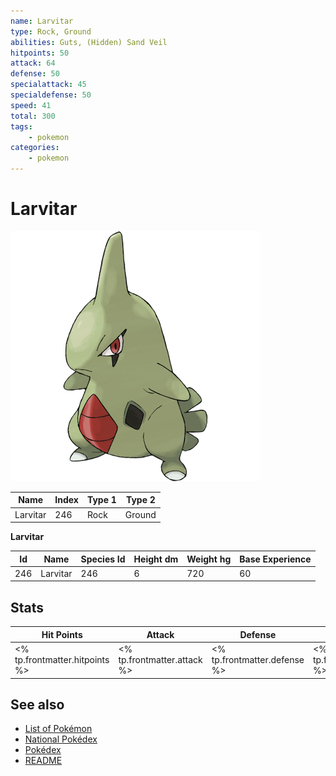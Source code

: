 ```yaml
---
name: Larvitar
type: Rock, Ground
abilities: Guts, (Hidden) Sand Veil
hitpoints: 50
attack: 64
defense: 50
specialattack: 45
specialdefense: 50
speed: 41
total: 300
tags:
    - pokemon
categories:
    - pokemon
---
```


# Larvitar


![Larvitar](images/246.png)

| **Name** | **Index** | **Type 1** | **Type 2** |
|----|----|----|----|
| Larvitar | 246 | Rock | Ground  |

**Larvitar** 




| **Id** | **Name** | **Species Id** | **Height dm** | **Weight hg** | **Base Experience** |
|--------|----------|----------------|------------|------------|---------------------|
| 246 | Larvitar | 246 | 6 | 720 | 60 |



## Stats

| **Hit Points** | **Attack** | **Defense** | **Special Attack** | **Special Defense** | **Speed** | **Total** |
|----------------|------------|-------------|--------------------|---------------------|-----------|-----------|
| <% tp.frontmatter.hitpoints %> | <% tp.frontmatter.attack %> | <% tp.frontmatter.defense %> | <% tp.frontmatter.specialattack %> | <% tp.frontmatter.specialdefense %> | <% tp.frontmatter.speed %> | <% tp.frontmatter.total %> |

## See also

- [List of Pokémon](../pokemon.md)
- [National Pokédex](../national_pokedex.md)
- [Pokédex](../pokedex.md)
- [README](../README.md)
